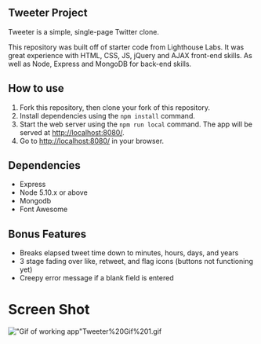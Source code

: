 ## Tweeter Project

Tweeter is a simple, single-page Twitter clone.

This repository was built off of starter code from Lighthouse Labs. It was great experience with HTML, CSS, JS, jQuery and AJAX front-end skills. As well as Node, Express and MongoDB for back-end skills.

## How to use

1. Fork this repository, then clone your fork of this repository.
2. Install dependencies using the `npm install` command.
3. Start the web server using the `npm run local` command. The app will be served at <http://localhost:8080/>.
4. Go to <http://localhost:8080/> in your browser.

## Dependencies

- Express
- Node 5.10.x or above
- Mongodb
- Font Awesome

## Bonus Features

- Breaks elapsed tweet time down to minutes, hours, days, and years
- 3 stage fading over like, retweet, and flag icons (buttons not functioning yet)
- Creepy error message if a blank field is entered


# Screen Shot

!["Gif of working app"](https://github.com/cbot83/tweeter/blob/master/Docs/)Tweeter%20Gif%201.gif

